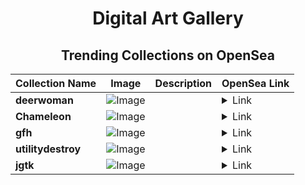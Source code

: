<div align="center">

# Digital Art Gallery

## Trending Collections on OpenSea

| Collection Name                       | Image                                                                                     | Description                       | OpenSea Link                                                                                          |
|---------------------------------------|-------------------------------------------------------------------------------------------|-----------------------------------|--------------------------------------------------------------------------------------------------------|
| **deerwoman** | ![Image](https://i.seadn.io/s/raw/files/54578ee88b5805fa3343c5dd4950adc7.png?w=500&auto=format?w=200&auto=format) |  | <details><summary>Link</summary>[deerwoman](https://opensea.io/collection/deerwoman)</details> |
| **Chameleon** | ![Image](https://i.seadn.io/s/raw/files/f60958ed0ca05b902095bc4a41b2790d.png?w=500&auto=format?w=200&auto=format) |  | <details><summary>Link</summary>[Chameleon](https://opensea.io/collection/chameleon-57)</details> |
| **gfh** | ![Image](https://i.seadn.io/s/raw/files/dbad24658274d54effe549aee89b31a3.jpg?w=500&auto=format?w=200&auto=format) |  | <details><summary>Link</summary>[gfh](https://opensea.io/collection/gfh-111)</details> |
| **utilitydestroy** | ![Image](https://i.seadn.io/s/raw/files/d94194f13d34205e7fe35be202749371.png?w=500&auto=format?w=200&auto=format) |  | <details><summary>Link</summary>[utilitydestroy](https://opensea.io/collection/utilitydestroy)</details> |
| **jgtk** | ![Image](https://i.seadn.io/s/raw/files/3d2d8db75997b8d6ee5256bfe95d3fb2.jpg?w=500&auto=format?w=200&auto=format) |  | <details><summary>Link</summary>[jgtk](https://opensea.io/collection/jgtk)</details> |

</div>